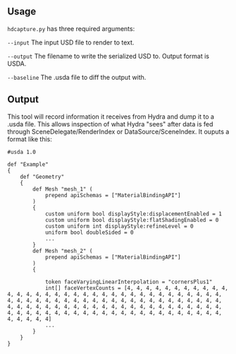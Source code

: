 ## Usage

```hdcapture.py``` has three required arguments:

```--input```     The input USD file to render to text.

```--output```    The filename to write the serialized USD to. Output format is USDA.

```--baseline```  The .usda file to diff the output with.

## Output

This tool will record information it receives from Hydra and dump it to a .usda file.  This allows inspection of what Hydra "sees" after data is fed through SceneDelegate/RenderIndex or DataSource/SceneIndex.  It ouputs a format like this:

```
#usda 1.0

def "Example"
{
    def "Geometry"
    {
        def Mesh "mesh_1" (
            prepend apiSchemas = ["MaterialBindingAPI"]
        )
        {
            custom uniform bool displayStyle:displacementEnabled = 1
            custom uniform bool displayStyle:flatShadingEnabled = 0
            custom uniform int displayStyle:refineLevel = 0
            uniform bool doubleSided = 0
            ...
        }
        def Mesh "mesh_2" (
            prepend apiSchemas = ["MaterialBindingAPI"]
        )
        {

            token faceVaryingLinearInterpolation = "cornersPlus1"
            int[] faceVertexCounts = [4, 4, 4, 4, 4, 4, 4, 4, 4, 4, 4, 4, 4, 4, 4, 4, 4, 4, 4, 4, 4, 4, 4, 4, 4, 4, 4, 4, 4, 4, 4, 4, 4, 4, 4, 4, 4, 4, 4, 4, 4, 4, 4, 4, 4, 4, 4, 4, 4, 4, 4, 4, 4, 4, 4, 4, 4, 4, 4, 4, 4, 4, 4, 4, 4, 4, 4, 4, 4, 4, 4, 4, 4, 4, 4, 4, 4, 4, 4, 4, 4, 4, 4, 4, 4, 4, 4, 4, 4, 4, 4, 4, 4, 4, 4, 4, 4, 4, 4, 4, 4, 4, 4, 4, 4, 4, 4, 4]
            ...
        }
    }
}

```
